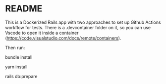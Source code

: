 # README

This is a Dockerized Rails app with two approaches to set up Github Actions workflow for tests.
There is a .devcontainer folder on it, so you can use Vscode to open it inside a container (https://code.visualstudio.com/docs/remote/containers).

Then run:

bundle install

yarn install

rails db:prepare
